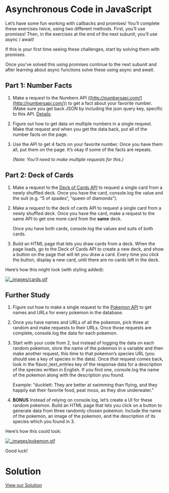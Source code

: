 # Asynchronous Code in JavaScript

Let’s have some fun working with callbacks and promises! You’ll complete these exercises twice, using two different methods. First, you’ll use promises! Then, in the exercises at the end of the next subunit, you’ll use async / await!

If this is your first time seeing these challenges, start by solving them with promises.

Once you’ve solved this using promises continue to the next subunit and after learning about async functions solve these using async and await.

## Part 1: Number Facts

1.  Make a request to the Numbers API ([http://numbersapi.com/](http://numbersapi.com/)) to get a fact about your favorite number. (Make sure you get back JSON by including the json query key, specific to this API. [Details](http://numbersapi.com/#json).
2.  Figure out how to get data on multiple numbers in a single request. Make that request and when you get the data back, put all of the number facts on the page.
3.  Use the API to get 4 facts on your favorite number. Once you have them all, put them on the page. It’s okay if some of the facts are repeats.

    _(Note: You’ll need to make multiple requests for this.)_

## Part 2: Deck of Cards

1.  Make a request to the [Deck of Cards API](http://deckofcardsapi.com/) to request a single card from a newly shuffled deck. Once you have the card, console.log the value and the suit (e.g. “5 of spades”, “queen of diamonds”).
2.  Make a request to the deck of cards API to request a single card from a newly shuffled deck. Once you have the card, make a request to the same API to get one more card from the **same** deck.

    Once you have both cards, console.log the values and suits of both cards.

3.  Build an HTML page that lets you draw cards from a deck. When the page loads, go to the Deck of Cards API to create a new deck, and show a button on the page that will let you draw a card. Every time you click the button, display a new card, until there are no cards left in the deck.

Here’s how this might look (with styling added):

[![_images/cards.gif](_images/cards.gif)](_images/cards.gif)

## Further Study

1.  Figure out how to make a single request to the [Pokemon API](https://pokeapi.co/) to get names and URLs for every pokemon in the database.
2.  Once you have names and URLs of all the pokemon, pick three at random and make requests to their URLs. Once those requests are complete, console.log the data for each pokemon.
3.  Start with your code from 2, but instead of logging the data on each random pokemon, store the name of the pokemon in a variable and then make another request, this time to that pokemon’s species URL (you should see a key of species in the data). Once _that_ request comes back, look in the flavor_text_entries key of the response data for a description of the species written in English. If you find one, console.log the name of the pokemon along with the description you found.

    Example: “ducklett: They are better at swimming than flying, and they happily eat their favorite food, peat moss, as they dive underwater.”

4.  **BONUS** Instead of relying on console.log, let’s create a UI for these random pokemon. Build an HTML page that lets you click on a button to generate data from three randomly chosen pokemon. Include the name of the pokemon, an image of the pokemon, and the description of its species which you found in 3.

Here’s how this could look:

[![_images/pokemon.gif](_images/pokemon.gif)](_images/pokemon.gif)

Good luck!

# Solution

[View our Solution](solution/index.html)
